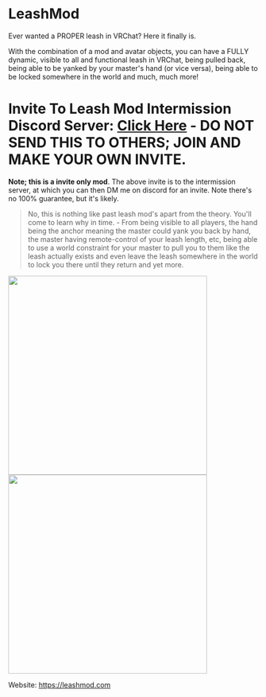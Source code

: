 # LeashMod
Ever wanted a PROPER leash in VRChat? Here it finally is.

With the combination of a mod and avatar objects, you can have a FULLY dynamic, visible to all and functional leash in VRChat, being pulled back, being able to be yanked by your master's hand (or vice versa), being able to be locked somewhere in the world and much, much more!

# Invite To Leash Mod Intermission Discord Server: [**Click Here**](https://discord.gg/PcSsUE5vFE) - DO NOT SEND THIS TO OTHERS; JOIN AND MAKE YOUR OWN INVITE.

**Note; this is a invite only mod**. The above invite is to the intermission server, at which you can then DM me on discord for an invite. Note there's no 100% guarantee, but it's likely.

> No, this is nothing like past leash mod's apart from the theory. You'll come to learn why in time. - From being visible to all players, the hand being the anchor meaning the master could yank you back by hand, the master having remote-control of your leash length, etc, being able to use a world constraint for your master to pull you to them like the leash actually exists and even leave the leash somewhere in the world to lock you there until they return and yet more.

<p float="left">
<img src="https://user-images.githubusercontent.com/36628963/143236514-3f942d40-50ab-404f-a645-0dc3eddd8d90.png" width="400" height="400" />

<img src="https://user-images.githubusercontent.com/36628963/145717048-955f3a45-0451-487c-a952-140c3d833c1b.png" width="400" height="400" />
</p>

Website: https://leashmod.com

